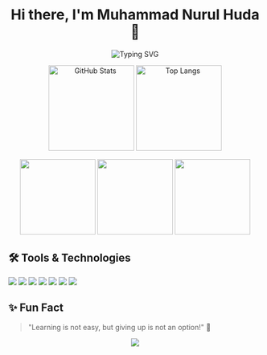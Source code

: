 <!-- Header Nama -->
<h1 align="center">Hi there, I'm Muhammad Nurul Huda 👋</h1>

<!-- Animasi Deskripsi (pakai gif Text atau SVG Typing effect) -->
<p align="center">
  <img src="https://readme-typing-svg.demolab.com?font=Fira+Code&pause=1000&color=00BFFF&center=true&vCenter=true&width=450&lines=Informatics+Student;Currently+Studying+Web+Development+%F0%9F%92%BB" alt="Typing SVG" />
</p>

<!-- GitHub Stats Badge -->
<p align="center">
  <img src="https://github-readme-stats.vercel.app/api?username=mnrlhuda&show_icons=true&theme=tokyonight&hide_title=true" height="170" alt="GitHub Stats"/>
  <img src="https://github-readme-stats.vercel.app/api/top-langs/?username=mnrlhuda&layout=compact&theme=tokyonight&hide_title=true" height="170" alt="Top Langs"/>
</p>
<p align="center">
  <img src="https://github-profile-summary-cards.vercel.app/api/cards/stats?username=mnrlhuda&theme=tokyonight" height="150"/>
  <img src="https://github-profile-summary-cards.vercel.app/api/cards/repos-per-language?username=mnrlhuda&theme=tokyonight" height="150"/>
  <img src="https://github-profile-summary-cards.vercel.app/api/cards/productive-time?username=mnrlhuda&theme=tokyonight&utcOffset=7" height="150"/>
</p>

<!-- Section Tools -->
## 🛠️ Tools & Technologies
<p>
  <img src="https://img.shields.io/badge/HTML5-E34F26?style=for-the-badge&logo=html5&logoColor=white"/>
  <img src="https://img.shields.io/badge/CSS3-1572B6?style=for-the-badge&logo=css3&logoColor=white"/>
  <img src="https://img.shields.io/badge/JavaScript-F7DF1E?style=for-the-badge&logo=javascript&logoColor=black"/>
  <img src="https://img.shields.io/badge/PHP-777BB4?style=for-the-badge&logo=php&logoColor=white"/>
  <img src="https://img.shields.io/badge/Python-3776AB?style=for-the-badge&logo=python&logoColor=white"/>
  <img src="https://img.shields.io/badge/Laravel-FF2D20?style=for-the-badge&logo=laravel&logoColor=white"/>
  <img src="https://img.shields.io/badge/Django-092E20?style=for-the-badge&logo=django&logoColor=white"/>
</p>

<!-- Fun Fact / Motivasi -->
## ✨ Fun Fact
> "Learning is not easy, but giving up is not an option!" 🚀

<!-- Penutup -->
<p align="center">
  <img src="https://capsule-render.vercel.app/api?type=waving&color=gradient&height=130&section=footer"/>
</p>
